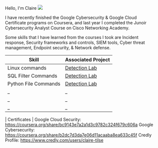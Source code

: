 Hello, I'm Claire
<a href="https://linkedin.com/in/claire-holko"><img src="https://img.shields.io/badge/-LinkedIn-0072b1?&style=for-the-badge&logo=linkedin&logoColor=white" /></a>

I have recently finished the Google Cybersecurity & Google Cloud Certificate programs on Coursera, and last year I completed the Junoir Cybersecurity Analyst Course on Cisco Networking Academy.

Some skills that I have learned from the courses I took are Incident response, Security frameworks and controls, SIEM tools, Cyber threat management, Endpoint security, & Network defense.

| Skill                                         | Associated Project         |
|-----------------------------------------------|----------------------------|
| Linux commands | <a href="https://docs.google.com/document/d/1eTnWevQAa0KpszWkzqJseWVgy-2TyKn-jpOUJCQJZTk/edit?usp=sharing">Detection Lab</a>|
| SQL Filter Commands | <a href="https://docs.google.com/document/d/1BVoytnWHzcjlrQaUHc7xVF76MU7OiOCHBBfpy1o5k1s/edit?usp=sharing">Detection Lab</a>|
| Python File Commands | <a href="https://docs.google.com/document/d/1oLYSG5sap-MAt0odls5L8CHIiSOJkQ2KaJz17qE7DhI/edit?usp=sharing">Detection Lab</a>|
| _ | _ |
| _ | _ |
| _ | _ |

| Certificates |
Google Cloud Security: https://coursera.org/share/bc9143e7a2a1d3c9782c324f679c606a
Google Cybersecurity: https://coursera.org/share/b2dc7d3da7e06d11acaaba8ea633c45f
Credly Profile: https://www.credly.com/users/claire-tilse
